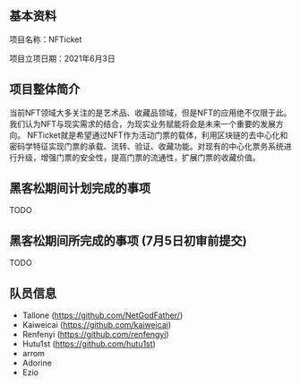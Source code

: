 ## 基本资料

项目名称：NFTicket

项目立项日期：2021年6月3日

## 项目整体简介

当前NFT领域大多关注的是艺术品、收藏品领域，但是NFT的应用绝不仅限于此。我们认为NFT与现实需求的结合，为现实业务赋能将会是未来一个重要的发展方向。
NFTicket就是希望通过NFT作为活动门票的载体，利用区块链的去中心化和密码学特征实现门票的承载、流转、验证、收藏功能。对现有的中心化票务系统进行升级，增强门票的安全性，提高门票的流通性，扩展门票的收藏价值。

## 黑客松期间计划完成的事项

TODO

## 黑客松期间所完成的事项 (7月5日初审前提交)

TODO

## 队员信息

- Tallone (https://github.com/NetGodFather/)
- Kaiweicai (https://github.com/kaiweicai)
- Renfenyi (https://github.com/renfengyi)
- Hutu1st (https://github.com/hutu1st)
- arrom
- Adorine
- Ezio
